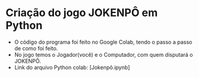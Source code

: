 # Criação do jogo JOKENPÔ em Python
- O código do programa foi feito no Google Colab, tendo o passo a passo de como foi feito.
- No jogo temos o Jogador(você) e o Computador, com quem disputará o JOKENPÔ.
- Link do arquivo Python colab: [Jokenpô.ipynb]
